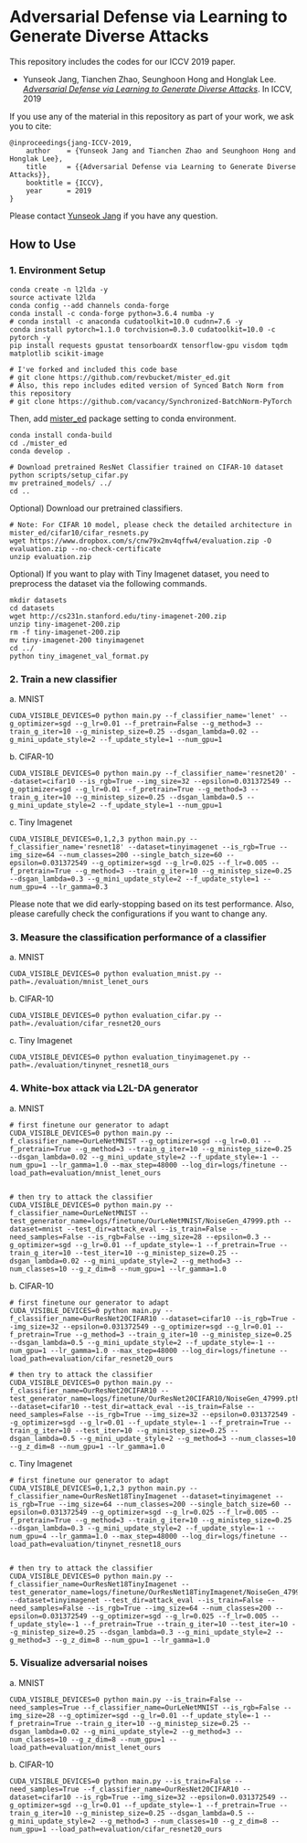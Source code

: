 # Adversarial Defense via Learning to Generate Diverse Attacks #


This repository includes the codes for our ICCV 2019 paper.
* Yunseok Jang, Tianchen Zhao, Seunghoon Hong and Honglak Lee. [_Adversarial Defense via Learning to Generate Diverse Attacks_](http://openaccess.thecvf.com/content_ICCV_2019/papers/Jang_Adversarial_Defense_via_Learning_to_Generate_Diverse_Attacks_ICCV_2019_paper.pdf). In ICCV, 2019


If you use any of the material in this repository as part of your work, we ask you to cite:

```
@inproceedings{jang-ICCV-2019,
    author    = {Yunseok Jang and Tianchen Zhao and Seunghoon Hong and Honglak Lee},
    title     = {{Adversarial Defense via Learning to Generate Diverse Attacks}},
    booktitle = {ICCV},
    year      = 2019
}
```

Please contact [Yunseok Jang](mailto:yunseokj@umich.edu) if you have any question.



## How to Use ##

### 1. Environment Setup ###
```
conda create -n l2lda -y
source activate l2lda
conda config --add channels conda-forge
conda install -c conda-forge python=3.6.4 numba -y
# conda install -c anaconda cudatoolkit=10.0 cudnn=7.6 -y
conda install pytorch=1.1.0 torchvision=0.3.0 cudatoolkit=10.0 -c pytorch -y
pip install requests gpustat tensorboardX tensorflow-gpu visdom tqdm matplotlib scikit-image

# I've forked and included this code base
# git clone https://github.com/revbucket/mister_ed.git
# Also, this repo includes edited version of Synced Batch Norm from this repository
# git clone https://github.com/vacancy/Synchronized-BatchNorm-PyTorch
```

Then, add [mister_ed](https://github.com/revbucket/mister_ed.git) package setting to conda environment.
```
conda install conda-build
cd ./mister_ed
conda develop .

# Download pretrained ResNet Classifier trained on CIFAR-10 dataset
python scripts/setup_cifar.py
mv pretrained_models/ ../
cd ..
```

Optional) Download our pretrained classifiers.
```
# Note: For CIFAR 10 model, please check the detailed architecture in mister_ed/cifar10/cifar_resnets.py
wget https://www.dropbox.com/s/cnw79x2mv4qffw4/evaluation.zip -O evaluation.zip --no-check-certificate
unzip evaluation.zip
```

Optional) If you want to play with Tiny Imagenet dataset, you need to preprocess the dataset via the following commands.
```
mkdir datasets
cd datasets
wget http://cs231n.stanford.edu/tiny-imagenet-200.zip
unzip tiny-imagenet-200.zip
rm -f tiny-imagenet-200.zip
mv tiny-imagenet-200 tinyimagenet
cd ../
python tiny_imagenet_val_format.py
```



### 2. Train a new classifier ###
a. MNIST
```
CUDA_VISIBLE_DEVICES=0 python main.py --f_classifier_name='lenet' --g_optimizer=sgd --g_lr=0.01 --f_pretrain=False --g_method=3 --train_g_iter=10 --g_ministep_size=0.25 --dsgan_lambda=0.02 --g_mini_update_style=2 --f_update_style=1 --num_gpu=1
```

b. CIFAR-10
```
CUDA_VISIBLE_DEVICES=0 python main.py --f_classifier_name='resnet20' --dataset=cifar10 --is_rgb=True --img_size=32 --epsilon=0.031372549 --g_optimizer=sgd --g_lr=0.01 --f_pretrain=True --g_method=3 --train_g_iter=10 --g_ministep_size=0.25 --dsgan_lambda=0.5 --g_mini_update_style=2 --f_update_style=1 --num_gpu=1
```

c. Tiny Imagenet
```
CUDA_VISIBLE_DEVICES=0,1,2,3 python main.py --f_classifier_name='resnet18' --dataset=tinyimagenet --is_rgb=True --img_size=64 --num_classes=200 --single_batch_size=60 --epsilon=0.031372549 --g_optimizer=sgd --g_lr=0.025 --f_lr=0.005 --f_pretrain=True --g_method=3 --train_g_iter=10 --g_ministep_size=0.25 --dsgan_lambda=0.3 --g_mini_update_style=2 --f_update_style=1 --num_gpu=4 --lr_gamma=0.3
```
Please note that we did early-stopping based on its test performance. Also, please carefully check the configurations if you want to change any.



### 3. Measure the classification performance of a classifier ###
a. MNIST
```
CUDA_VISIBLE_DEVICES=0 python evaluation_mnist.py --path=./evaluation/mnist_lenet_ours
```

b. CIFAR-10
```
CUDA_VISIBLE_DEVICES=0 python evaluation_cifar.py --path=./evaluation/cifar_resnet20_ours
```

c. Tiny Imagenet
```
CUDA_VISIBLE_DEVICES=0 python evaluation_tinyimagenet.py --path=./evaluation/tinynet_resnet18_ours
```




### 4. White-box attack via L2L-DA generator ###
a. MNIST
```
# first finetune our generator to adapt
CUDA_VISIBLE_DEVICES=0 python main.py --f_classifier_name=OurLeNetMNIST --g_optimizer=sgd --g_lr=0.01 --f_pretrain=True --g_method=3 --train_g_iter=10 --g_ministep_size=0.25 --dsgan_lambda=0.02 --g_mini_update_style=2 --f_update_style=-1 --num_gpu=1 --lr_gamma=1.0 --max_step=48000 --log_dir=logs/finetune --load_path=evaluation/mnist_lenet_ours


# then try to attack the classifier
CUDA_VISIBLE_DEVICES=0 python main.py --f_classifier_name=OurLeNetMNIST --test_generator_name=logs/finetune/OurLeNetMNIST/NoiseGen_47999.pth --dataset=mnist --test_dir=attack_eval --is_train=False --need_samples=False --is_rgb=False --img_size=28 --epsilon=0.3 --g_optimizer=sgd --g_lr=0.01 --f_update_style=-1 --f_pretrain=True --train_g_iter=10 --test_iter=10 --g_ministep_size=0.25 --dsgan_lambda=0.02 --g_mini_update_style=2 --g_method=3 --num_classes=10 --g_z_dim=8 --num_gpu=1 --lr_gamma=1.0
```

b. CIFAR-10
```
# first finetune our generator to adapt
CUDA_VISIBLE_DEVICES=0 python main.py --f_classifier_name=OurResNet20CIFAR10 --dataset=cifar10 --is_rgb=True --img_size=32 --epsilon=0.031372549 --g_optimizer=sgd --g_lr=0.01 --f_pretrain=True --g_method=3 --train_g_iter=10 --g_ministep_size=0.25 --dsgan_lambda=0.5 --g_mini_update_style=2 --f_update_style=-1 --num_gpu=1 --lr_gamma=1.0 --max_step=48000 --log_dir=logs/finetune --load_path=evaluation/cifar_resnet20_ours

# then try to attack the classifier
CUDA_VISIBLE_DEVICES=0 python main.py --f_classifier_name=OurResNet20CIFAR10 --test_generator_name=logs/finetune/OurResNet20CIFAR10/NoiseGen_47999.pth --dataset=cifar10 --test_dir=attack_eval --is_train=False --need_samples=False --is_rgb=True --img_size=32 --epsilon=0.031372549 --g_optimizer=sgd --g_lr=0.01 --f_update_style=-1 --f_pretrain=True --train_g_iter=10 --test_iter=10 --g_ministep_size=0.25 --dsgan_lambda=0.5 --g_mini_update_style=2 --g_method=3 --num_classes=10 --g_z_dim=8 --num_gpu=1 --lr_gamma=1.0
```

c. Tiny Imagenet
```
# first finetune our generator to adapt
CUDA_VISIBLE_DEVICES=0,1,2,3 python main.py --f_classifier_name=OurResNet18TinyImagenet --dataset=tinyimagenet --is_rgb=True --img_size=64 --num_classes=200 --single_batch_size=60 --epsilon=0.031372549 --g_optimizer=sgd --g_lr=0.025 --f_lr=0.005 --f_pretrain=True --g_method=3 --train_g_iter=10 --g_ministep_size=0.25 --dsgan_lambda=0.3 --g_mini_update_style=2 --f_update_style=-1 --num_gpu=4 --lr_gamma=1.0 --max_step=48000 --log_dir=logs/finetune --load_path=evaluation/tinynet_resnet18_ours


# then try to attack the classifier
CUDA_VISIBLE_DEVICES=0 python main.py --f_classifier_name=OurResNet18TinyImagenet --test_generator_name=logs/finetune/OurResNet18TinyImagenet/NoiseGen_47999.pth --dataset=tinyimagenet --test_dir=attack_eval --is_train=False --need_samples=False --is_rgb=True --img_size=64 --num_classes=200 --epsilon=0.031372549 --g_optimizer=sgd --g_lr=0.025 --f_lr=0.005 --f_update_style=-1 --f_pretrain=True --train_g_iter=10 --test_iter=10 --g_ministep_size=0.25 --dsgan_lambda=0.3 --g_mini_update_style=2 --g_method=3 --g_z_dim=8 --num_gpu=1 --lr_gamma=1.0
```







### 5. Visualize adversarial noises ###
a. MNIST
```
CUDA_VISIBLE_DEVICES=0 python main.py --is_train=False --need_samples=True --f_classifier_name=OurLeNetMNIST --is_rgb=False --img_size=28 --g_optimizer=sgd --g_lr=0.01 --f_update_style=-1 --f_pretrain=True --train_g_iter=10 --g_ministep_size=0.25 --dsgan_lambda=0.02 --g_mini_update_style=2 --g_method=3 --num_classes=10 --g_z_dim=8 --num_gpu=1 --load_path=evaluation/mnist_lenet_ours
```

b. CIFAR-10
```
CUDA_VISIBLE_DEVICES=0 python main.py --is_train=False --need_samples=True --f_classifier_name=OurResNet20CIFAR10 --dataset=cifar10 --is_rgb=True --img_size=32 --epsilon=0.031372549 --g_optimizer=sgd --g_lr=0.01 --f_update_style=-1 --f_pretrain=True --train_g_iter=10 --g_ministep_size=0.25 --dsgan_lambda=0.5 --g_mini_update_style=2 --g_method=3 --num_classes=10 --g_z_dim=8 --num_gpu=1 --load_path=evaluation/cifar_resnet20_ours
```
